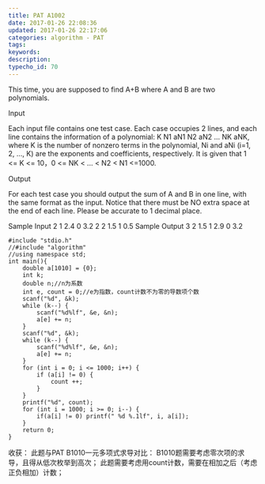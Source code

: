 ```yaml
---
title: PAT A1002
date: 2017-01-26 22:08:36
updated: 2017-01-26 22:17:06
categories: algorithm - PAT
tags: 
keywords:
description:
typecho_id: 70
---
```

This time, you are supposed to find A+B where A and B are two polynomials.

Input

Each input file contains one test case. Each case occupies 2 lines, and each line contains the information of a polynomial: K N1 aN1 N2 aN2 ... NK aNK, where K is the number of nonzero terms in the polynomial, Ni and aNi (i=1, 2, ..., K) are the exponents and coefficients, respectively. It is given that 1 <= K <= 10，0 <= NK < ... < N2 < N1 <=1000.

Output

For each test case you should output the sum of A and B in one line, with the same format as the input. Notice that there must be NO extra space at the end of each line. Please be accurate to 1 decimal place.

Sample Input
2 1 2.4 0 3.2
2 2 1.5 1 0.5
Sample Output
3 2 1.5 1 2.9 0 3.2

    #include "stdio.h"
    //#include "algorithm"
    //using namespace std;
    int main(){
        double a[1010] = {0};
        int k;
        double n;//n为系数
        int e, count = 0;//e为指数，count计数不为零的导数项个数
        scanf("%d", &k);
        while (k--) {
            scanf("%d%lf", &e, &n);
            a[e] += n;
        }
        scanf("%d", &k);
        while (k--) {
            scanf("%d%lf", &e, &n);
            a[e] += n;
        }
        for (int i = 0; i <= 1000; i++) {
            if (a[i] != 0) {
                count ++;
            }
        }
        printf("%d", count);
        for (int i = 1000; i >= 0; i--) {
            if(a[i] != 0) printf(" %d %.1lf", i, a[i]);
        }
        return 0;
    }

收获：
此题与PAT B1010一元多项式求导对比：
B1010题需要考虑零次项的求导，且得从低次枚举到高次；
此题需要考虑用count计数，需要在相加之后（考虑正负相加）计数；